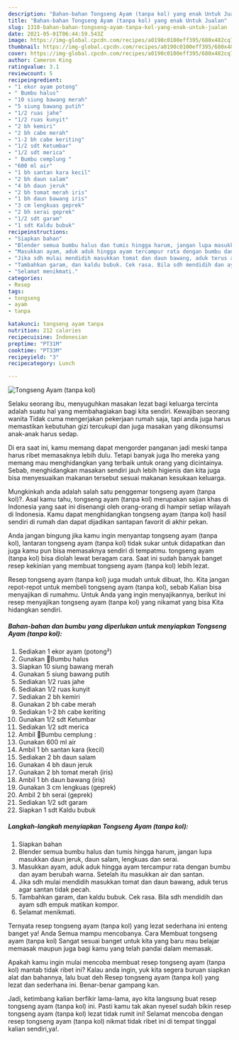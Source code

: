 ```yaml
---
description: "Bahan-bahan Tongseng Ayam (tanpa kol) yang enak Untuk Jualan"
title: "Bahan-bahan Tongseng Ayam (tanpa kol) yang enak Untuk Jualan"
slug: 1310-bahan-bahan-tongseng-ayam-tanpa-kol-yang-enak-untuk-jualan
date: 2021-05-01T06:44:59.543Z
image: https://img-global.cpcdn.com/recipes/a0190c0100eff395/680x482cq70/tongseng-ayam-tanpa-kol-foto-resep-utama.jpg
thumbnail: https://img-global.cpcdn.com/recipes/a0190c0100eff395/680x482cq70/tongseng-ayam-tanpa-kol-foto-resep-utama.jpg
cover: https://img-global.cpcdn.com/recipes/a0190c0100eff395/680x482cq70/tongseng-ayam-tanpa-kol-foto-resep-utama.jpg
author: Cameron King
ratingvalue: 3.1
reviewcount: 5
recipeingredient:
- "1 ekor ayam potong"
- " Bumbu halus"
- "10 siung bawang merah"
- "5 siung bawang putih"
- "1/2 ruas jahe"
- "1/2 ruas kunyit"
- "2 bh kemiri"
- "2 bh cabe merah"
- "1-2 bh cabe keriting"
- "1/2 sdt Ketumbar"
- "1/2 sdt merica"
- " Bumbu cemplung "
- "600 ml air"
- "1 bh santan kara kecil"
- "2 bh daun salam"
- "4 bh daun jeruk"
- "2 bh tomat merah iris"
- "1 bh daun bawang iris"
- "3 cm lengkuas geprek"
- "2 bh serai geprek"
- "1/2 sdt garam"
- "1 sdt Kaldu bubuk"
recipeinstructions:
- "Siapkan bahan"
- "Blender semua bumbu halus dan tumis hingga harum, jangan lupa masukkan daun jeruk, daun salam, lengkuas dan serai."
- "Masukkan ayam, aduk aduk hingga ayam tercampur rata dengan bumbu dan ayam berubah warna. Setelah itu masukkan air dan santan."
- "Jika sdh mulai mendidih masukkan tomat dan daun bawang, aduk terus agar santan tidak pecah."
- "Tambahkan garam, dan kaldu bubuk. Cek rasa. Bila sdh mendidih dan ayam sdh empuk matikan kompor."
- "Selamat menikmati."
categories:
- Resep
tags:
- tongseng
- ayam
- tanpa

katakunci: tongseng ayam tanpa 
nutrition: 212 calories
recipecuisine: Indonesian
preptime: "PT31M"
cooktime: "PT33M"
recipeyield: "3"
recipecategory: Lunch

---
```



![Tongseng Ayam (tanpa kol)](https://img-global.cpcdn.com/recipes/a0190c0100eff395/680x482cq70/tongseng-ayam-tanpa-kol-foto-resep-utama.jpg)

Selaku seorang ibu, menyuguhkan masakan lezat bagi keluarga tercinta adalah suatu hal yang membahagiakan bagi kita sendiri. Kewajiban seorang  wanita Tidak cuma mengerjakan pekerjaan rumah saja, tapi anda juga harus memastikan kebutuhan gizi tercukupi dan juga masakan yang dikonsumsi anak-anak harus sedap.

Di era  saat ini, kamu memang dapat mengorder panganan jadi meski tanpa harus ribet memasaknya lebih dulu. Tetapi banyak juga lho mereka yang memang mau menghidangkan yang terbaik untuk orang yang dicintainya. Sebab, menghidangkan masakan sendiri jauh lebih higienis dan kita juga bisa menyesuaikan makanan tersebut sesuai makanan kesukaan keluarga. 



Mungkinkah anda adalah salah satu penggemar tongseng ayam (tanpa kol)?. Asal kamu tahu, tongseng ayam (tanpa kol) merupakan sajian khas di Indonesia yang saat ini disenangi oleh orang-orang di hampir setiap wilayah di Indonesia. Kamu dapat menghidangkan tongseng ayam (tanpa kol) hasil sendiri di rumah dan dapat dijadikan santapan favorit di akhir pekan.

Anda jangan bingung jika kamu ingin menyantap tongseng ayam (tanpa kol), lantaran tongseng ayam (tanpa kol) tidak sukar untuk didapatkan dan juga kamu pun bisa memasaknya sendiri di tempatmu. tongseng ayam (tanpa kol) bisa diolah lewat beragam cara. Saat ini sudah banyak banget resep kekinian yang membuat tongseng ayam (tanpa kol) lebih lezat.

Resep tongseng ayam (tanpa kol) juga mudah untuk dibuat, lho. Kita jangan repot-repot untuk membeli tongseng ayam (tanpa kol), sebab Kalian bisa menyajikan di rumahmu. Untuk Anda yang ingin menyajikannya, berikut ini resep menyajikan tongseng ayam (tanpa kol) yang nikamat yang bisa Kita hidangkan sendiri.

<!--inarticleads1-->

##### Bahan-bahan dan bumbu yang diperlukan untuk menyiapkan Tongseng Ayam (tanpa kol):

1. Sediakan 1 ekor ayam (potong²)
1. Gunakan  🐔Bumbu halus
1. Siapkan 10 siung bawang merah
1. Gunakan 5 siung bawang putih
1. Sediakan 1/2 ruas jahe
1. Sediakan 1/2 ruas kunyit
1. Sediakan 2 bh kemiri
1. Gunakan 2 bh cabe merah
1. Sediakan 1-2 bh cabe keriting
1. Gunakan 1/2 sdt Ketumbar
1. Sediakan 1/2 sdt merica
1. Ambil  🐔Bumbu cemplung :
1. Gunakan 600 ml air
1. Ambil 1 bh santan kara (kecil)
1. Sediakan 2 bh daun salam
1. Gunakan 4 bh daun jeruk
1. Gunakan 2 bh tomat merah (iris)
1. Ambil 1 bh daun bawang (iris)
1. Gunakan 3 cm lengkuas (geprek)
1. Ambil 2 bh serai (geprek)
1. Sediakan 1/2 sdt garam
1. Siapkan 1 sdt Kaldu bubuk




<!--inarticleads2-->

##### Langkah-langkah menyiapkan Tongseng Ayam (tanpa kol):

1. Siapkan bahan
1. Blender semua bumbu halus dan tumis hingga harum, jangan lupa masukkan daun jeruk, daun salam, lengkuas dan serai.
1. Masukkan ayam, aduk aduk hingga ayam tercampur rata dengan bumbu dan ayam berubah warna. Setelah itu masukkan air dan santan.
1. Jika sdh mulai mendidih masukkan tomat dan daun bawang, aduk terus agar santan tidak pecah.
1. Tambahkan garam, dan kaldu bubuk. Cek rasa. Bila sdh mendidih dan ayam sdh empuk matikan kompor.
1. Selamat menikmati.




Ternyata resep tongseng ayam (tanpa kol) yang lezat sederhana ini enteng banget ya! Anda Semua mampu mencobanya. Cara Membuat tongseng ayam (tanpa kol) Sangat sesuai banget untuk kita yang baru mau belajar memasak maupun juga bagi kamu yang telah pandai dalam memasak.

Apakah kamu ingin mulai mencoba membuat resep tongseng ayam (tanpa kol) mantab tidak ribet ini? Kalau anda ingin, yuk kita segera buruan siapkan alat dan bahannya, lalu buat deh Resep tongseng ayam (tanpa kol) yang lezat dan sederhana ini. Benar-benar gampang kan. 

Jadi, ketimbang kalian berfikir lama-lama, ayo kita langsung buat resep tongseng ayam (tanpa kol) ini. Pasti kamu tak akan nyesel sudah bikin resep tongseng ayam (tanpa kol) lezat tidak rumit ini! Selamat mencoba dengan resep tongseng ayam (tanpa kol) nikmat tidak ribet ini di tempat tinggal kalian sendiri,ya!.


